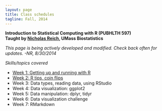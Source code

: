 ```yaml
---
layout: page
title: Class schedules
tagline: Fall, 2014
---
```


**Introduction to Statistical Computing with R  (PUBHLTH 597)**   
**Taught by [Nicholas Reich](http://people.umass.edu/nick), UMass Biostatistics**


*This page is being actively developed and modified. Check back often for updates. 
-NR, 8/30/2014*

_Skills/topics covered_

* [Week 1: Getting up and running with R](week1.html)
* [Week 2: R tips, coin flips](week2.html)
* Week 3: Data types, reading data, using RStudio
* Week 4: Data visualization: ggplot2
* Week 5: Data manipulation: dplyr, tidyr
* Week 6: Data visualization challenge
* Week 7: RMarkdown

<!-- * Probability distribution functions
* Control structures
* Data types
* Vectorized operations, functions
* Dates and times
* Data manipulation 2: dplyr
* git
* GitHub

_Activities_

* Lady tasting tea simulation (from MOSAIC)
* Facebook data vsualization
* permutation test with facebook data
* estimate percentage of earth's surface covered with water, fraction w/in 5 miles of a highway, etc... (using mosaic, rgeo() and googleMap()) -->

<!--
```
places <- rgeo(2); places
northern.places <- rgeo(2, latlim=c(0,90)) ; northern.places
googleMap(position=places, radius=3, mark=TRUE, zoom=10)
```
* Lowell Reed simulation
* In-class visualization challenge (in teams, each student showing up with a draft)
* Walk through a visualization tutorial (with new data?)
* write a simple likelihood function
-->
